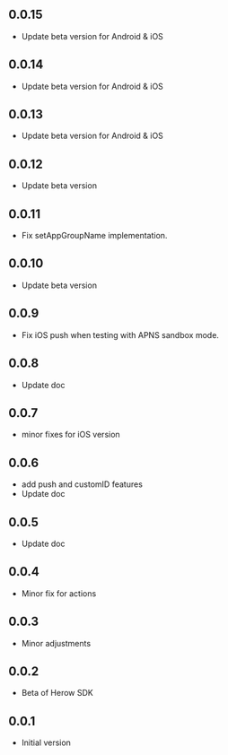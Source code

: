 ## 0.0.15

* Update beta version for Android & iOS

## 0.0.14

* Update beta version for Android & iOS

## 0.0.13

* Update beta version for Android & iOS

## 0.0.12

* Update beta version

## 0.0.11

* Fix setAppGroupName implementation.

## 0.0.10

* Update beta version

## 0.0.9

* Fix iOS push when testing with APNS sandbox mode.

## 0.0.8

* Update doc

## 0.0.7

* minor fixes for iOS version

## 0.0.6

* add push and customID features
* Update doc

## 0.0.5

* Update doc 

## 0.0.4

* Minor fix for actions

## 0.0.3

* Minor adjustments

## 0.0.2

* Beta of Herow SDK

## 0.0.1

* Initial version
